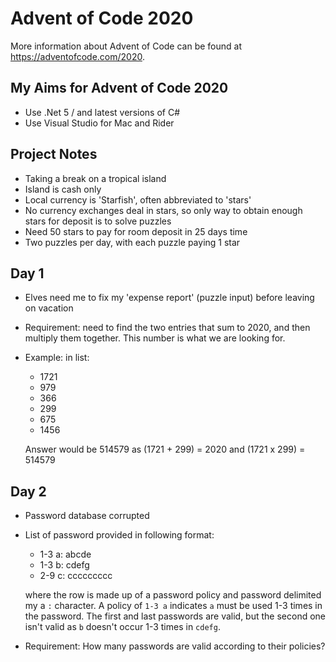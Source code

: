 ﻿# Advent of Code 2020

More information about Advent of Code can be found at https://adventofcode.com/2020.

## My Aims for Advent of Code 2020

- Use .Net 5 / and latest versions of C#
- Use Visual Studio for Mac and Rider


## Project Notes

- Taking a break on a tropical island
- Island is cash only
- Local currency is 'Starfish', often abbreviated to 'stars'
- No currency exchanges deal in stars, so only way to obtain enough stars for deposit is to solve puzzles
- Need 50 stars to pay for room deposit in 25 days time
- Two puzzles per day, with each puzzle paying 1 star


## Day 1

- Elves need me to fix my 'expense report' (puzzle input) before leaving on vacation
- Requirement: need to find the two entries that sum to 2020, and then multiply them together. This number is what we are looking for.
- Example: in list:

  - 1721
  - 979
  - 366
  - 299
  - 675
  - 1456

  Answer would be 514579 as (1721 + 299) = 2020 and (1721 x 299) = 514579
  

## Day 2

- Password database corrupted
- List of password provided in following format:

  - 1-3 a: abcde
  - 1-3 b: cdefg
  - 2-9 c: ccccccccc
  
  where the row is made up of a password policy and password delimited my a `:` character. A policy of `1-3 a` indicates `a` must be used 1-3 times in the password. The first and last passwords are valid, but the second one isn't valid as `b` doesn't occur 1-3 times in `cdefg`.
  
 - Requirement: How many passwords are valid according to their policies?